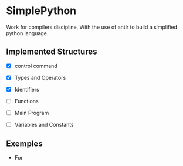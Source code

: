 # SimplePython
Work for compilers discipline, With the use of antlr to build a simplified python language.

## Implemented Structures
- [x] control command
- [x] Types and Operators
- [x] Identifiers
- [ ] Functions
- [ ] Main Program
- [ ] Variables and Constants


## Exemples

* For 
```

```
